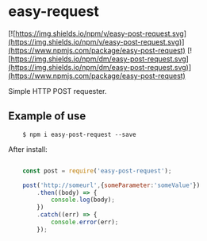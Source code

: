 # easy-request

[![https://img.shields.io/npm/v/easy-post-request.svg](https://img.shields.io/npm/v/easy-post-request.svg)](https://www.npmjs.com/package/easy-post-request)
[![https://img.shields.io/npm/dm/easy-post-request.svg](https://img.shields.io/npm/dm/easy-post-request.svg)](https://www.npmjs.com/package/easy-post-request)

Simple HTTP POST requester.

## Example of use

```
    $ npm i easy-post-request --save
```

After install:

```js

    const post = require('easy-post-request');

    post('http://someurl',{someParameter:'someValue'})
        .then((body) => {
            console.log(body);
        })
        .catch((err) => {
            console.error(err);
        });

```
